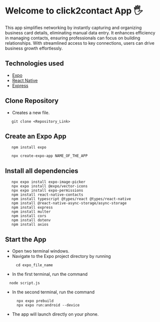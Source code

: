 # Welcome to click2contact App 🖐️
This app simplifies networking by instantly capturing and organizing business card details, eliminating manual data entry. It enhances efficiency in managing contacts, ensuring professionals can focus on building relationships. With streamlined access to key connections, users can drive business growth effortlessly.

## Technologies used
   - [Expo](https://docs.expo.dev/)
   - [React Native](https://reactnative.dev/docs/getting-started)
   - [Express](https://expressjs.com/)

## Clone Repository
   - Creates a new file.
   ```
      git clone <Repository_Link>
   ```

## Create an Expo App
   ```
      npm install expo
   ```
   ```
      npx create-expo-app NAME_OF_THE_APP
   ```
## Install all dependencies
```
   npx expo install expo-image-picker
   npx expo install @expo/vector-icons
   npx expo install expo-permissions
   npm install react-native-contacts
   npm install typescript @types/react @types/react-native
   npm install @react-native-async-storage/async-storage
   npm install express
   npm install multer
   npm install cors
   npm install dotenv
   npm install axios
```

## Start the App
   - Open two terminal windows.
   - Navigate to the Expo project directory by running
```
     cd expo_file_name
```
   - In the first terminal, run the command
   ```
     node script.js
```
   - In the second terminal, run the command
     ```
       npx expo prebuild
       npx expo run:android --device
     ```
   - The app will launch directly on your phone.


